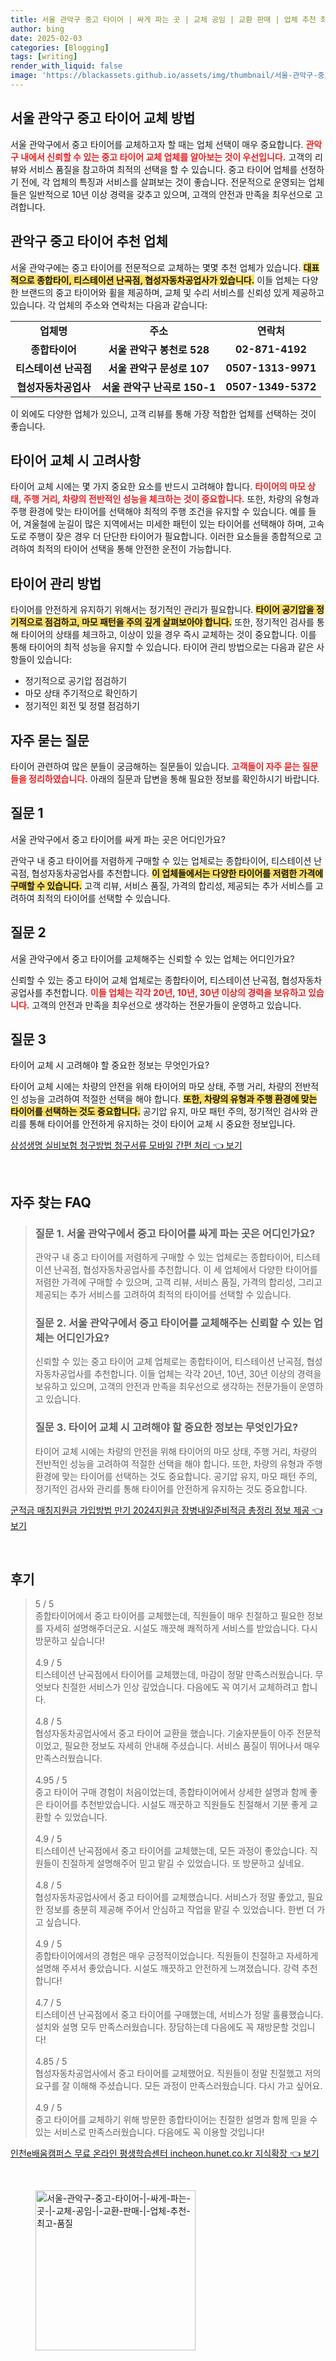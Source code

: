 ```yaml
---
title: 서울 관악구 중고 타이어 | 싸게 파는 곳 | 교체 공임 | 교환 판매 | 업체 추천 최고 품질
author: bing
date: 2025-02-03
categories: [Blogging]
tags: [writing]
render_with_liquid: false
image: 'https://blackassets.github.io/assets/img/thumbnail/서울-관악구-중고-타이어-|-싸게-파는-곳-|-교체-공임-|-교환-판매-|-업체-추천-최고-품질.webp'
---
```



<h2 id='서울 관악구 중고 타이어 교체 방법'>서울 관악구 중고 타이어 교체 방법</h2>

<p>서울 관악구에서 중고 타이어를 교체하고자 할 때는 업체 선택이 매우 중요합니다. <b><span style="color: #ee2323;">관악구 내에서 신뢰할 수 있는 중고 타이어 교체 업체를 알아보는 것이 우선입니다.</span></b> 고객의 리뷰와 서비스 품질을 참고하여 최적의 선택을 할 수 있습니다. 중고 타이어 업체를 선정하기 전에, 각 업체의 특징과 서비스를 살펴보는 것이 좋습니다. 전문적으로 운영되는 업체들은 일반적으로 10년 이상 경력을 갖추고 있으며, 고객의 안전과 만족을 최우선으로 고려합니다.</p>

<h2 id='관악구 중고 타이어 추천 업체'>관악구 중고 타이어 추천 업체</h2>

<p>서울 관악구에는 중고 타이어를 전문적으로 교체하는 몇몇 추천 업체가 있습니다. <b><span style="background-color: #ffe066;">대표적으로 종합타이, 티스테이션 난곡점, 협성자동차공업사가 있습니다.</span></b> 이들 업체는 다양한 브랜드의 중고 타이어와 휠을 제공하며, 교체 및 수리 서비스를 신뢰성 있게 제공하고 있습니다. 각 업체의 주소와 연락처는 다음과 같습니다:</p>

<table>
    <tr>
        <td style="text-align: center; height: 17px;"><b>업체명</b></td>
        <td style="text-align: center; height: 17px;"><b>주소</b></td>
        <td style="text-align: center; height: 17px;"><b>연락처</b></td>
    </tr>
    <tr>
        <td style="text-align: center; height: 17px;"><b>종합타이어</b></td>
        <td style="text-align: center; height: 17px;"><b>서울 관악구 봉천로 528</b></td>
        <td style="text-align: center; height: 17px;"><b>02-871-4192</b></td>
    </tr>
    <tr>
        <td style="text-align: center; height: 17px;"><b>티스테이션 난곡점</b></td>
        <td style="text-align: center; height: 17px;"><b>서울 관악구 문성로 107</b></td>
        <td style="text-align: center; height: 17px;"><b>0507-1313-9971</b></td>
    </tr>
    <tr>
        <td style="text-align: center; height: 17px;"><b>협성자동차공업사</b></td>
        <td style="text-align: center; height: 17px;"><b>서울 관악구 난곡로 150-1</b></td>
        <td style="text-align: center; height: 17px;"><b>0507-1349-5372</b></td>
    </tr>
</table>

<p>이 외에도 다양한 업체가 있으니, 고객 리뷰를 통해 가장 적합한 업체를 선택하는 것이 좋습니다.</p>

<h2 id='타이어 교체 시 고려사항'>타이어 교체 시 고려사항</h2>

<p>타이어 교체 시에는 몇 가지 중요한 요소를 반드시 고려해야 합니다. <b><span style="color: #ee2323;">타이어의 마모 상태, 주행 거리, 차량의 전반적인 성능을 체크하는 것이 중요합니다.</span></b> 또한, 차량의 유형과 주행 환경에 맞는 타이어를 선택해야 최적의 주행 조건을 유지할 수 있습니다. 예를 들어, 겨울철에 눈길이 많은 지역에서는 미세한 패턴이 있는 타이어를 선택해야 하며, 고속도로 주행이 잦은 경우 더 단단한 타이어가 필요합니다. 이러한 요소들을 종합적으로 고려하여 최적의 타이어 선택을 통해 안전한 운전이 가능합니다.</p>

<h2 id='타이어 관리 방법'>타이어 관리 방법</h2>

<p>타이어를 안전하게 유지하기 위해서는 정기적인 관리가 필요합니다. <b><span style="background-color: #ffe066;">타이어 공기압을 정기적으로 점검하고, 마모 패턴을 주의 깊게 살펴보아야 합니다.</span></b> 또한, 정기적인 검사를 통해 타이어의 상태를 체크하고, 이상이 있을 경우 즉시 교체하는 것이 중요합니다. 이를 통해 타이어의 최적 성능을 유지할 수 있습니다. 타이어 관리 방법으로는 다음과 같은 사항들이 있습니다:</p>

<ul>
    <li>정기적으로 공기압 점검하기</li>
    <li>마모 상태 주기적으로 확인하기</li>
    <li>정기적인 회전 및 정렬 점검하기</li>
</ul>

<h2 id='자주 묻는 질문'>자주 묻는 질문</h2>

<p>타이어 관련하여 많은 분들이 궁금해하는 질문들이 있습니다. <b><span style="color: #ee2323;">고객들이 자주 묻는 질문들을 정리하였습니다.</span></b> 아래의 질문과 답변을 통해 필요한 정보를 확인하시기 바랍니다.</p>

<h2 id='질문 1'>질문 1</h2>

<p>서울 관악구에서 중고 타이어를 싸게 파는 곳은 어디인가요?</p>

<p>관악구 내 중고 타이어를 저렴하게 구매할 수 있는 업체로는 종합타이어, 티스테이션 난곡점, 협성자동차공업사를 추천합니다. <b><span style="background-color: #ffe066;">이 업체들에서는 다양한 타이어를 저렴한 가격에 구매할 수 있습니다.</span></b> 고객 리뷰, 서비스 품질, 가격의 합리성, 제공되는 추가 서비스를 고려하여 최적의 타이어를 선택할 수 있습니다.</p>

<h2 id='질문 2'>질문 2</h2>

<p>서울 관악구에서 중고 타이어를 교체해주는 신뢰할 수 있는 업체는 어디인가요?</p>

<p>신뢰할 수 있는 중고 타이어 교체 업체로는 종합타이어, 티스테이션 난곡점, 협성자동차공업사를 추천합니다. <b><span style="color: #ee2323;">이들 업체는 각각 20년, 10년, 30년 이상의 경력을 보유하고 있습니다.</span></b> 고객의 안전과 만족을 최우선으로 생각하는 전문가들이 운영하고 있습니다.</p>

<h2 id='질문 3'>질문 3</h2>

<p>타이어 교체 시 고려해야 할 중요한 정보는 무엇인가요?</p>

<p>타이어 교체 시에는 차량의 안전을 위해 타이어의 마모 상태, 주행 거리, 차량의 전반적인 성능을 고려하여 적절한 선택을 해야 합니다. <b><span style="background-color: #ffe066;">또한, 차량의 유형과 주행 환경에 맞는 타이어를 선택하는 것도 중요합니다.</span></b> 공기압 유지, 마모 패턴 주의, 정기적인 검사와 관리를 통해 타이어를 안전하게 유지하는 것이 타이어 교체 시 중요한 정보입니다.</p>


<p><a class="click-button" title="삼성생명 실비보험 청구방법 청구서류 모바일 간편 처리" href="https://blackassets.github.io/posts/%EC%82%BC%EC%84%B1%EC%83%9D%EB%AA%85-%EC%8B%A4%EB%B9%84%EB%B3%B4%ED%97%98-%EC%B2%AD%EA%B5%AC%EB%B0%A9%EB%B2%95-%EC%B2%AD%EA%B5%AC%EC%84%9C%EB%A5%98-%EB%AA%A8%EB%B0%94%EC%9D%BC-%EA%B0%84%ED%8E%B8-%EC%B2%98%EB%A6%AC/" rel="dofollow">삼성생명 실비보험 청구방법 청구서류 모바일 간편 처리 👈 보기</a></p><br>
<h2 id='자주_찾는_FAQ'>자주 찾는 FAQ</h2>
<div itemscope="" itemtype="https://schema.org/FAQPage"> 
<blockquote> 
<div itemscope="" itemprop="mainEntity" itemtype="https://schema.org/Question"> 
<h3 itemprop="name">질문 1. 서울 관악구에서 중고 타이어를 싸게 파는 곳은 어디인가요?</h3> 
<div itemscope="" itemprop="acceptedAnswer" itemtype="https://schema.org/Answer"> 
<span itemprop="text"> 
<p>관악구 내 중고 타이어를 저렴하게 구매할 수 있는 업체로는 종합타이어, 티스테이션 난곡점, 협성자동차공업사를 추천합니다. 이 세 업체에서 다양한 타이어를 저렴한 가격에 구매할 수 있으며, 고객 리뷰, 서비스 품질, 가격의 합리성, 그리고 제공되는 추가 서비스를 고려하여 최적의 타이어를 선택할 수 있습니다.</p> 
</span> 
</div> 
</div> 

<div itemscope="" itemprop="mainEntity" itemtype="https://schema.org/Question"> 
<h3 itemprop="name">질문 2. 서울 관악구에서 중고 타이어를 교체해주는 신뢰할 수 있는 업체는 어디인가요?</h3> 
<div itemscope="" itemprop="acceptedAnswer" itemtype="https://schema.org/Answer"> 
<span itemprop="text"> 
<p>신뢰할 수 있는 중고 타이어 교체 업체로는 종합타이어, 티스테이션 난곡점, 협성자동차공업사를 추천합니다. 이들 업체는 각각 20년, 10년, 30년 이상의 경력을 보유하고 있으며, 고객의 안전과 만족을 최우선으로 생각하는 전문가들이 운영하고 있습니다.</p> 
</span> 
</div> 
</div> 

<div itemscope="" itemprop="mainEntity" itemtype="https://schema.org/Question"> 
<h3 itemprop="name">질문 3. 타이어 교체 시 고려해야 할 중요한 정보는 무엇인가요?</h3> 
<div itemscope="" itemprop="acceptedAnswer" itemtype="https://schema.org/Answer"> 
<span itemprop="text"> 
<p>타이어 교체 시에는 차량의 안전을 위해 타이어의 마모 상태, 주행 거리, 차량의 전반적인 성능을 고려하여 적절한 선택을 해야 합니다. 또한, 차량의 유형과 주행 환경에 맞는 타이어를 선택하는 것도 중요합니다. 공기압 유지, 마모 패턴 주의, 정기적인 검사와 관리를 통해 타이어를 안전하게 유지하는 것도 중요합니다.</p> 
</span> 
</div> 
</div> 
</blockquote> 
</div>
<p><a class="click-button" title="군적금 매칭지원금 가입방법 만기 2024지원금 장병내일준비적금 총정리 정보 제공" href="https://blackassets.github.io/posts/%EA%B5%B0%EC%A0%81%EA%B8%88-%EB%A7%A4%EC%B9%AD%EC%A7%80%EC%9B%90%EA%B8%88-%EA%B0%80%EC%9E%85%EB%B0%A9%EB%B2%95-%EB%A7%8C%EA%B8%B0-2024%EC%A7%80%EC%9B%90%EA%B8%88-%EC%9E%A5%EB%B3%91%EB%82%B4%EC%9D%BC%EC%A4%80%EB%B9%84%EC%A0%81%EA%B8%88-%EC%B4%9D%EC%A0%95%EB%A6%AC-%EC%A0%95%EB%B3%B4-%EC%A0%9C%EA%B3%B5/" rel="dofollow">군적금 매칭지원금 가입방법 만기 2024지원금 장병내일준비적금 총정리 정보 제공 👈 보기</a></p><br>
<h2 id='후기'>후기</h2>
<div itemscope itemtype="https://schema.org/Product">
  <blockquote>
  <div itemprop="review" itemscope itemtype="https://schema.org/Review">
      <div itemprop="reviewRating" itemscope itemtype="https://schema.org/Rating"> <span itemprop="ratingValue">5</span> / <span itemprop="bestRating">5</span> </div>
      <span itemprop="reviewBody">종합타이어에서 중고 타이어를 교체했는데, 직원들이 매우 친절하고 필요한 정보를 자세히 설명해주더군요. 시설도 깨끗해 쾌적하게 서비스를 받았습니다. 다시 방문하고 싶습니다!</span>
  </div>
  <br>
  <div itemprop="review" itemscope itemtype="https://schema.org/Review">
      <div itemprop="reviewRating" itemscope itemtype="https://schema.org/Rating"> <span itemprop="ratingValue">4.9</span> / <span itemprop="bestRating">5</span> </div>
      <span itemprop="reviewBody">티스테이션 난곡점에서 타이어를 교체했는데, 마감이 정말 만족스러웠습니다. 무엇보다 친절한 서비스가 인상 깊었습니다. 다음에도 꼭 여기서 교체하려고 합니다.</span>
  </div>
  <br>
  <div itemprop="review" itemscope itemtype="https://schema.org/Review">
      <div itemprop="reviewRating" itemscope itemtype="https://schema.org/Rating"> <span itemprop="ratingValue">4.8</span> / <span itemprop="bestRating">5</span> </div>
      <span itemprop="reviewBody">협성자동차공업사에서 중고 타이어 교환을 했습니다. 기술자분들이 아주 전문적이었고, 필요한 정보도 자세히 안내해 주셨습니다. 서비스 품질이 뛰어나서 매우 만족스러웠습니다.</span>
  </div>
  <br>
  <div itemprop="review" itemscope itemtype="https://schema.org/Review">
      <div itemprop="reviewRating" itemscope itemtype="https://schema.org/Rating"> <span itemprop="ratingValue">4.95</span> / <span itemprop="bestRating">5</span> </div>
      <span itemprop="reviewBody">중고 타이어 구매 경험이 처음이었는데, 종합타이어에서 상세한 설명과 함께 좋은 타이어를 추천받았습니다. 시설도 깨끗하고 직원들도 친절해서 기분 좋게 교환할 수 있었습니다.</span>
  </div>
  <br>
  <div itemprop="review" itemscope itemtype="https://schema.org/Review">
      <div itemprop="reviewRating" itemscope itemtype="https://schema.org/Rating"> <span itemprop="ratingValue">4.9</span> / <span itemprop="bestRating">5</span> </div>
      <span itemprop="reviewBody">티스테이션 난곡점에서 중고 타이어를 교체했는데, 모든 과정이 좋았습니다. 직원들이 친절하게 설명해주어 믿고 맡길 수 있었습니다. 또 방문하고 싶네요.</span>
  </div>
  <br>
  <div itemprop="review" itemscope itemtype="https://schema.org/Review">
      <div itemprop="reviewRating" itemscope itemtype="https://schema.org/Rating"> <span itemprop="ratingValue">4.8</span> / <span itemprop="bestRating">5</span> </div>
      <span itemprop="reviewBody">협성자동차공업사에서 중고 타이어를 교체했습니다. 서비스가 정말 좋았고, 필요한 정보를 충분히 제공해 주어서 안심하고 작업을 맡길 수 있었습니다. 한번 더 가고 싶습니다.</span>
  </div>
  <br>
  <div itemprop="review" itemscope itemtype="https://schema.org/Review">
      <div itemprop="reviewRating" itemscope itemtype="https://schema.org/Rating"> <span itemprop="ratingValue">4.9</span> / <span itemprop="bestRating">5</span> </div>
      <span itemprop="reviewBody">종합타이어에서의 경험은 매우 긍정적이었습니다. 직원들이 친절하고 자세하게 설명해 주셔서 좋았습니다. 시설도 깨끗하고 안전하게 느껴졌습니다. 강력 추천합니다!</span>
  </div>
  <br>
  <div itemprop="review" itemscope itemtype="https://schema.org/Review">
      <div itemprop="reviewRating" itemscope itemtype="https://schema.org/Rating"> <span itemprop="ratingValue">4.7</span> / <span itemprop="bestRating">5</span> </div>
      <span itemprop="reviewBody">티스테이션 난곡점에서 중고 타이어를 구매했는데, 서비스가 정말 훌륭했습니다. 설치와 설명 모두 만족스러웠습니다. 장담하는데 다음에도 꼭 재방문할 것입니다!</span>
  </div>
  <br>
  <div itemprop="review" itemscope itemtype="https://schema.org/Review">
      <div itemprop="reviewRating" itemscope itemtype="https://schema.org/Rating"> <span itemprop="ratingValue">4.85</span> / <span itemprop="bestRating">5</span> </div>
      <span itemprop="reviewBody">협성자동차공업사에서 중고 타이어를 교체했어요. 직원들이 정말 친절했고 저의 요구를 잘 이해해 주셨습니다. 모든 과정이 만족스러웠습니다. 다시 가고 싶어요.</span>
  </div>
  <br>
  <div itemprop="review" itemscope itemtype="https://schema.org/Review">
      <div itemprop="reviewRating" itemscope itemtype="https://schema.org/Rating"> <span itemprop="ratingValue">4.9</span> / <span itemprop="bestRating">5</span> </div>
      <span itemprop="reviewBody">중고 타이어를 교체하기 위해 방문한 종합타이어는 친절한 설명과 함께 믿을 수 있는 서비스로 만족스러웠습니다. 다음에도 꼭 이용할 것입니다!</span>
  </div>
  </blockquote>
</div>
<p><a class="click-button" title="인천e배움캠퍼스 무료 온라인 평생학습센터 incheon.hunet.co.kr 지식확장" href="https://blackassets.github.io/posts/%EC%9D%B8%EC%B2%9Ce%EB%B0%B0%EC%9B%80%EC%BA%A0%ED%8D%BC%EC%8A%A4-%EB%AC%B4%EB%A3%8C-%EC%98%A8%EB%9D%BC%EC%9D%B8-%ED%8F%89%EC%83%9D%ED%95%99%EC%8A%B5%EC%84%BC%ED%84%B0-incheon.hunet.co.kr-%EC%A7%80%EC%8B%9D%ED%99%95%EC%9E%A5/" rel="dofollow">인천e배움캠퍼스 무료 온라인 평생학습센터 incheon.hunet.co.kr 지식확장 👈 보기</a></p><br>
<figure class="image"><img src="https://blackassets.github.io/assets/img/thumbnail/서울-관악구-중고-타이어-|-싸게-파는-곳-|-교체-공임-|-교환-판매-|-업체-추천-최고-품질.webp" alt="서울-관악구-중고-타이어-|-싸게-파는-곳-|-교체-공임-|-교환-판매-|-업체-추천-최고-품질" width="256" height="256"></figure>